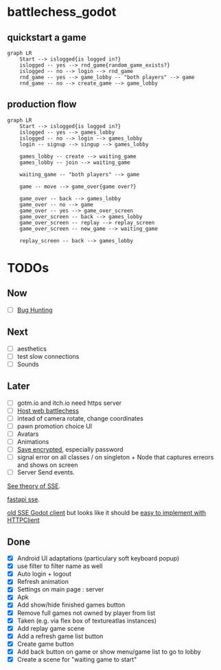 # battlechess_godot

## quickstart a game

```mermaid
graph LR
    Start --> islogged{is logged in?}
    islogged -- yes --> rnd_game{random_game_exists?}
    islogged -- no --> login --> rnd_game
    rnd_game -- yes --> game_lobby -- "both players" --> game
    rnd_game -- no --> create_game --> game_lobby
```

## production flow

```mermaid
graph LR
    Start --> islogged{is logged in?}
    islogged -- yes --> games_lobby
    islogged -- no --> login --> games_lobby
    login -- signup --> singup --> games_lobby

    games_lobby -- create --> waiting_game
    games_lobby -- join --> waiting_game

    waiting_game -- "both players" --> game

    game -- move --> game_over{game over?}

    game_over -- back --> games_lobby
    game_over -- no --> game
    game_over -- yes --> game_over_screen
    game_over_screen -- back --> games_lobby
    game_over_screen -- replay --> replay_screen
    game_over_screen -- new_game --> waiting_game

    replay_screen -- back --> games_lobby
```

# TODOs

## Now
- [ ] [Bug Hunting](https://github.com/quimnuss/battlechess_godot/issues)

## Next
- [ ] aesthetics
- [ ] test slow connections
- [ ] Sounds

## Later
- [ ] gotm.io and itch.io need https server
- [ ] [Host web battlechess](https://gist.github.com/nisovin/cf9dd74678641fb70902866c79692b17)
- [ ] intead of camera rotate, change coordinates
- [ ] pawn promotion choice UI
- [ ] Avatars
- [ ] Animations
- [ ] [Save encrypted](https://docs.huihoo.com/godotengine/godot-docs/godot/tutorials/engine/encrypting_save_games.html), especially password
- [ ] signal error on all classes / on singleton + Node that captures erreors and shows on screen
- [ ] Server Send events.

[See theory of SSE](https://www.pubnub.com/guides/server-sent-events/).

[fastapi sse](https://sysid.github.io/server-sent-events/).

[old SSE Godot client](https://github.com/WolfgangSenff/HTTPSSEClient/tree/master) but looks like
it should be [easy to implement with HTTPClient](https://github.com/godotengine/godot/issues/26238#issuecomment-466819999)

## Done

- [x] Android UI adaptations (particulary soft keyboard popup)
- [x] use filter to filter name as well
- [x] Auto login + logout
- [x] Refresh animation
- [x] Settings on main page : server
- [x] Apk
- [x] Add show/hide finished games button
- [x] Remove full games not owned by player from list
- [x] Taken (e.g. via flex box of textureatlas instances)
- [x] Add replay game scene
- [x] Add a refresh game list button
- [x] Create game button
- [x] Add back button on game or show menu/game list to go to lobby
- [x] Create a scene for "waiting game to start"
